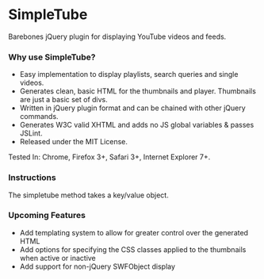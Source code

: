 SimpleTube
==========

Barebones jQuery plugin for displaying YouTube videos and feeds.

### Why use SimpleTube?

* Easy implementation to display playlists, search queries and single videos.
* Generates clean, basic HTML for the thumbnails and player. Thumbnails are just a basic set of divs.
* Written in jQuery plugin format and can be chained with other jQuery commands.
* Generates W3C valid XHTML and adds no JS global variables & passes JSLint.
* Released under the MIT License.

Tested In: Chrome, Firefox 3+, Safari 3+, Internet Explorer 7+.

### Instructions

The simpletube method takes a key/value object.

### Upcoming Features

* Add templating system to allow for greater control over the generated HTML
* Add options for specifying the CSS classes applied to the thumbnails when active or inactive
* Add support for non-jQuery SWFObject display
